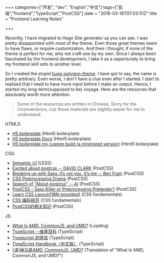 +++
categories=["开发", "dev", "English","中文"]
tags=["前端","frontend","TypeScript","PostCSS"]
date = "2016-03-16T07:03:51Z"
title = "Frontend Learning Notes"

+++

Recently, I have migrated to Hugo Site generator as you can see. I was pretty disappointed with most of the theme.
Even those great themes seem to have flaws, or require customization. And then I thought, if none of the theme is perfect
for me, why not craft one by my own. Since I always been fascinated by the frontend development, I take it as a 
oppertunaty to bring my frontend skill sets to another level.

So I created the stupid [hugo-polygon-theme](github.com/qiansen1386/hugo-polygon-theme). I have got to say, the name is pretty arbitrary.
Even worse, I don't have a clue even after I started. I start to realised that I need to have more input before I make an output.
Hence, I started my long-term(supposed to be) voyage. Here are the resources that absolutely worth more attention.

> Some of the resources are written in Chinese. Sorry for the inconvenience, coz those materials are slightly easier for me to understand.


HTML5:

- [H5 boilerplate](https://html5boilerplate.com/) (Html5 boilerplate)
- [H5 boilerplate Docs](https://github.com/h5bp/html5-boilerplate/blob/5.3.0/dist/doc/usage.md) (Html5 boilerplate)
- [H5 boilerplate my custom build (a minimized version)][boilerplate-build] (Html5 boilerplate)

CSS:

- [Semantic UI](http://semantic-ui.com/) (LESS)
- [Excited about postcss -- DAVID CLARK](http://davidtheclark.com/excited-about-postcss/) (PostCSS)
- [Breaking up with Sass: it’s not you, it’s me -- Ben Frain](https://benfrain.com/breaking-up-with-sass-postcss/) (PostCSS)
- [CSS Preprocessing Drama](http://twin.github.io/css-preprocessing-drama/) (PostCSS)
- [Speech of "About-postcss" -- AI](https://github.com/ai/about-postcss/blob/master/speech.md) (PostCSS)
- [PostCSS – Sass Killer or Preprocessing Pretender?](http://ashleynolan.co.uk/blog/postcss-a-review) (PostCSS)
- [Learn CSS Layout(I18N-provided)](http://learnlayout.com/) (CSS fundamentals)
- [CSS 编码规范](https://itmyhome.gitbooks.io/css/content/) (CSS fundamentals)
- [PostCSS的相关知识](https://arguseye.gitbooks.io/postcss/content/plugins.html) (PostCSS)

JS:

- [What Is AMD, CommonJS, and UMD?](http://davidbcalhoun.com/2014/what-is-amd-commonjs-and-umd/) (Loading)
- [TypeScript --维基百科](https://zh.wikipedia.org/wiki/TypeScript) (TypeScript)
- [Typescript 初体验](http://www.cnblogs.com/smartkid/archive/2012/10/05/A_First_Look_Of_TypeScript.html) (TypeScript)
- [TypeScript Handbook（中文版）](https://zhongsp.gitbooks.io/typescript-handbook/content/) (TypeScript)
- [\[译\]神马是AMD, CommonJS, UMD?](http://www.75team.com/archives/882) (Translation of "What Is AMD, CommonJS, and UMD?")


[boilerplate-build]: http://www.initializr.com/builder?print&h5bp-content&modernizr&h5bp-chromeframe&h5bp-analytics&h5bp-favicon&h5bp-robots&h5bp-humans&h5bp-404&h5bp-adobecrossdomain&h5bp-css&h5bp-csshelpers&h5bp-mediaqueryprint&h5bp-mediaqueries&simplehtmltag&izr-emptyscript "H5 boilerplate my custom build (a minimized version)"